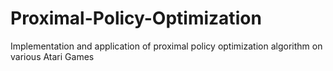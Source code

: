 # Proximal-Policy-Optimization
Implementation and application of proximal policy optimization algorithm on various Atari Games
